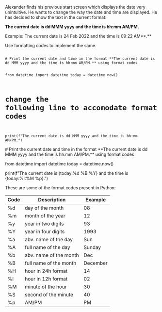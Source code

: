 Alexander finds his previous start screen which displays the date very unintuitive.  He wants to change the way the date and time are displayed. He has decided to show the text in the current format:

**The current date is dd MMM yyyy and the time is hh:mm AM/PM.**

Example: The current date is 24 Feb 2022 and the time is 09:22 AM**.**

Use formatting codes to implement the same.


<codeblock language="python" type="exercise" testMode="fixedInput">
<code>
# Print the current date and time in the format **The current date is dd MMM yyyy and the time is hh:mm AM/PM.** using format codes

from datetime import datetime
today = datetime.now()

# change the following line to accomodate format codes
print(f"The current date is dd MMM yyyy and the time is hh:mm AM/PM.")
</code>

<solution>
# Print the current date and time in the format **The current date is dd MMM yyyy and the time is hh:mm AM/PM.** using format codes

from datetime import datetime
today = datetime.now()

print(f"The current date is {today:%d %B %Y} and the time is {today:%I:%M %p}.")
</solution>
</codeblock>

These are some of the format codes present in Python:

| Code | Description            | Example  |
|------|------------------------|----------|
| %d   | day of the month       | 08       |
| %m   | month of the year      | 12       |
| %y   | year in two digits     | 93       |
| %Y   | year in four digits    | 1993     |
| %a   | abv. name of the day   | Sun      |
| %A   | full name of the day   | Sunday   |
| %b   | abv. name of the month | Dec      |
| %B   | full name of the month | December |
| %H   | hour in 24h format     | 14       |
| %I   | hour in 12h format     | 02       |
| %M   | minute of the hour     | 30       |
| %S   | second of the minute   | 40       |
| %p   | AM/PM                  | PM       |





